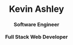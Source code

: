 <h1 align="center">Kevin Ashley</h1>
<h3 align="center">Software Engineer<br /><br />Full Stack Web Developer</h3>
